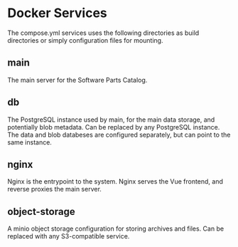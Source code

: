 # Docker Services
The compose.yml services uses the following directories as build directories or simply configuration files for mounting.

## main
The main server for the Software Parts Catalog.

## db
The PostgreSQL instance used by main, for the main data storage, and potentially blob metadata.
Can be replaced by any PostgreSQL instance.
The data and blob databeses are configured separately, but can point to the same instance.

## nginx
Nginx is the entrypoint to the system.
Nginx serves the Vue frontend, and reverse proxies the main server.

## object-storage
A minio object storage configuration for storing archives and files.
Can be replaced with any S3-compatible service.